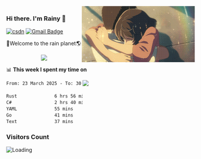 <img  align='right' height="150" src="https://github.com/LikeRainDay/LikeRainDay/blob/master/pic/img_rain_1.gif?raw=true">



### Hi there. I'm Rainy :lemon:

[![csdn](https://img.shields.io/badge/-csdn-c14438?style=flat-square&logo=c&logoColor=white)](https://blog.csdn.net/qq_15807167)
[![Gmail Badge](https://img.shields.io/badge/-gmail-c14438?style=flat-square&logo=Gmail&logoColor=white&link=mailto:houshuai0816@gmail.com)](mailto:houshuai0816@gmail.com)

🚀Welcome to the rain planet🌎

<center>
<img align='center'  src="https://source.unsplash.com/user/rainyhehe/likes">
</center>

📊 **This week I spent my time on**

<img align='right'   width="300" src="https://github-readme-stats.vercel.app/api?username=LikeRainDay&show_icons=true&title_color=fff&icon_color=79ff97&text_color=9f9f9f&bg_color=151515&count_private=true">

<!--START_SECTION:waka-->

```txt
From: 23 March 2025 - To: 30 March 2025

Rust              6 hrs 56 mins   ████████████▓░░░░░░░░░░░░   51.22 %
C#                2 hrs 40 mins   █████░░░░░░░░░░░░░░░░░░░░   19.72 %
YAML              55 mins         █▓░░░░░░░░░░░░░░░░░░░░░░░   06.87 %
Go                41 mins         █▒░░░░░░░░░░░░░░░░░░░░░░░   05.14 %
Text              37 mins         █▒░░░░░░░░░░░░░░░░░░░░░░░   04.67 %
```

<!--END_SECTION:waka-->

### Visitors Count
<img align="left" src = "https://profile-counter.glitch.me/LikeRainDay/count.svg" alt ="Loading">
